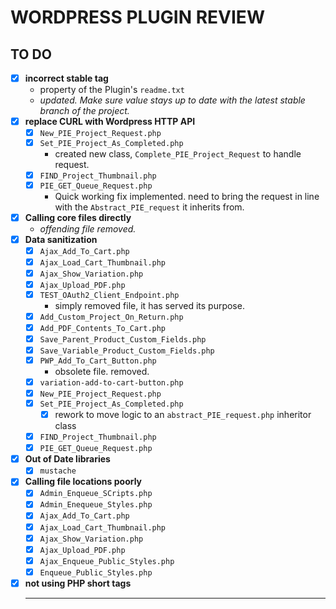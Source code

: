 # WORDPRESS PLUGIN REVIEW

## TO DO

* [x] **incorrect stable tag**
  * property of the Plugin's `readme.txt`
  * *updated. Make sure value stays up to date with the latest stable branch of the project.*
* [x] **replace CURL with Wordpress HTTP API**
  * [x] `New_PIE_Project_Request.php`
  * [x] `Set_PIE_Project_As_Completed.php`
    * created new class, `Complete_PIE_Project_Request` to handle request.
  * [x] `FIND_Project_Thumbnail.php`
  * [x] `PIE_GET_Queue_Request.php`
    * Quick working fix implemented. need to bring the request in line with the `Abstract_PIE_request` it inherits from.
* [x] **Calling core files directly**
  * *offending file removed.*
* [x] **Data sanitization**
  * [x] `Ajax_Add_To_Cart.php`
  * [x] `Ajax_Load_Cart_Thumbnail.php`
  * [x] `Ajax_Show_Variation.php`
  * [x] `Ajax_Upload_PDF.php`
  * [x] `TEST_OAuth2_Client_Endpoint.php`
    * simply removed file, it has served its purpose.
  * [x] `Add_Custom_Project_On_Return.php`
  * [x] `Add_PDF_Contents_To_Cart.php`
  * [x] `Save_Parent_Product_Custom_Fields.php`
  * [x] `Save_Variable_Product_Custom_Fields.php`
  * [x] `PWP_Add_To_Cart_Button.php`
    * obsolete file. removed.
  * [x] `variation-add-to-cart-button.php`
  * [x] `New_PIE_Project_Request.php`
  * [x] `Set_PIE_Project_As_Completed.php`
    * [x] rework to move logic to an `abstract_PIE_request.php` inheritor class
  * [x] `FIND_Project_Thumbnail.php`
  * [x] `PIE_GET_Queue_Request.php`
* [x] **Out of Date libraries**
  * [x] `mustache`
* [x] **Calling file locations poorly**
  * [x] `Admin_Enqueue_SCripts.php`
  * [x] `Admin_Enequeue_Styles.php`
  * [x] `Ajax_Add_To_Cart.php`
  * [x] `Ajax_Load_Cart_Thumbnail.php`
  * [x] `Ajax_Show_Variation.php`
  * [x] `Ajax_Upload_PDF.php`
  * [x] `Ajax_Enqueue_Public_Styles.php`
  * [x] `Enqueue_Public_Styles.php`
* [x] **not using PHP short tags**
  ___
